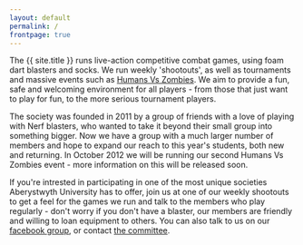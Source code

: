```yaml
---
layout: default
permalink: /
frontpage: true
---
```


The {{ site.title }} runs live-action competitive combat games, using foam dart blasters and socks.
We run weekly 'shootouts', as well as tournaments and massive events such as [Humans Vs Zombies](http://humansvszombies.org/). We aim to provide a fun, safe and welcoming environment for all players - from those that just want to play for fun, to the more serious tournament players.

The society was founded in 2011 by a group of friends with a love of playing with Nerf blasters, who wanted to take it beyond their small group into something bigger. Now we have a group with a much larger number of members and hope to expand our reach to this year's students, both new and returning. In October 2012 we will be running our second Humans Vs Zombies event - more information on this will be released soon.

If you're intrested in participating in one of the most unique societies Aberystwyth University has to offer, join us at one of our weekly shootouts to get a feel for the games we run and talk to the members who play regularly - don't worry if you don't have a blaster, our members are friendly and willing to loan equipment to others. You can also talk to us on our <a class="facebook" href="https://www.facebook.com/groups/aberlag/">facebook group</a>, or contact [the committee](/committee/).
